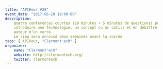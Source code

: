 ```yaml
---
title: "APIHour #28"
event_date: "2017-06-28 19:00:00"
description:
    Quatre conférences courtes (10 minutes + 5 minutes de questions) pour
    introduire une technologie, un concept ou un outils et en débattre ensuite
    autour d’un verre.
    Le lieu sera annoncé deux semaines avant la soirée
tags: [ APIHour, "Clermont'ech" ]
organizer:
    name: "Clermont'ech"
    website: http://clermontech.org/
    twitter: clermontech
---
```

